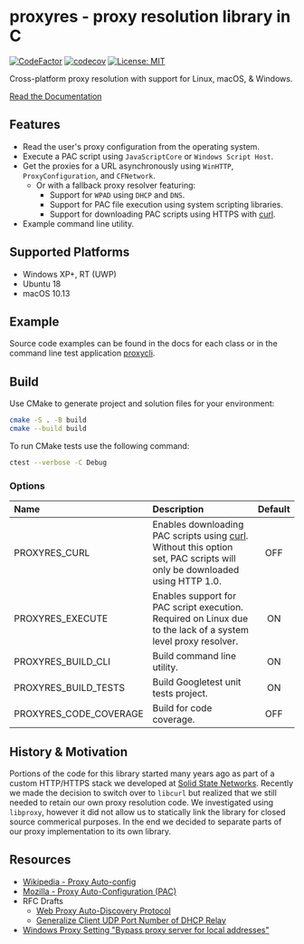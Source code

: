 # proxyres - proxy resolution library in C

[![CodeFactor](https://www.codefactor.io/repository/github/nmoinvaz/proxyres/badge)](https://www.codefactor.io/repository/github/nmoinvaz/proxyres) [![codecov](https://codecov.io/gh/nmoinvaz/proxyres/branch/master/graph/badge.svg?token=aBv603YArh)](https://codecov.io/gh/nmoinvaz/proxyres) [![License: MIT](https://img.shields.io/badge/license-MIT-lightgrey.svg)](https://github.com/nmoinvaz/proxyres/blob/master/LICENSE.md)

Cross-platform proxy resolution with support for Linux, macOS, & Windows.

[Read the Documentation](doc/README.md)

## Features

* Read the user's proxy configuration from the operating system.
* Execute a PAC script using `JavaScriptCore` or `Windows Script Host`.
* Get the proxies for a URL asynchronously using `WinHTTP`, `ProxyConfiguration`, and `CFNetwork`.
  * Or with a fallback proxy resolver featuring:
    * Support for `WPAD` using `DHCP` and `DNS`.
    * Support for PAC file execution using system scripting libraries.
    * Support for downloading PAC scripts using HTTPS with [curl](https://github.com/curl/curl).
* Example command line utility.

## Supported Platforms

* Windows XP+, RT (UWP)
* Ubuntu 18
* macOS 10.13

## Example

Source code examples can be found in the docs for each class or in the command line test application [proxycli](./test/proxycli.c).

## Build

Use CMake to generate project and solution files for your environment:

```bash
cmake -S . -B build
cmake --build build
```

To run CMake tests use the following command:

```bash
ctest --verbose -C Debug
```

### Options

|Name|Description|Default|
|:-|:-|:-:|
|PROXYRES_CURL|Enables downloading PAC scripts using [curl](https://github.com/curl/curl). Without this option set, PAC scripts will only be downloaded using HTTP 1.0.|OFF|
|PROXYRES_EXECUTE|Enables support for PAC script execution. Required on Linux due to the lack of a system level proxy resolver.|ON|
|PROXYRES_BUILD_CLI|Build command line utility.|ON|
|PROXYRES_BUILD_TESTS|Build Googletest unit tests project.|ON|
|PROXYRES_CODE_COVERAGE|Build for code coverage.|OFF|

## History & Motivation

Portions of the code for this library started many years ago as part of a custom HTTP/HTTPS stack we developed at [Solid State Networks](https://solidstatenetworks.com/). Recently we made the decision to switch over to `libcurl` but realized that we still needed to retain our own proxy resolution code. We investigated using `libproxy`, however it did not allow us to statically link the library for closed source commerical purposes. In the end we decided to separate parts of our proxy implementation to its own library.

## Resources

* [Wikipedia - Proxy Auto-config](https://en.wikipedia.org/wiki/Proxy_auto-config)
* [Mozilla - Proxy Auto-Configuration (PAC)](https://developer.mozilla.org/en-US/docs/Web/HTTP/Proxy_servers_and_tunneling/Proxy_Auto-Configuration_PAC_file)
* RFC Drafts
  * [Web Proxy Auto-Discovery Protocol](https://datatracker.ietf.org/doc/html/draft-ietf-wrec-wpad-01)
  * [Generalize Client UDP Port Number of DHCP Relay](https://datatracker.ietf.org/doc/html/draft-shen-dhc-client-port-00)
* [Windows Proxy Setting "Bypass proxy server for local addresses"](https://bugzilla.mozilla.org/show_bug.cgi?id=1028195#c14)
